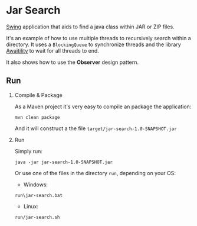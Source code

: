 # Jar Search
[Swing](http://docs.oracle.com/javase/tutorial/uiswing/) application that aids to find a java class within JAR or ZIP files.

It's an example of how to use multiple threads to recursively search within a directory. It uses a `BlockingQueue` to synchronize threads and the library [Awaitility](https://github.com/awaitility/awaitility) to wait for all threads to end.

It also shows how to use the **Observer** design pattern.  

## Run

1.  Compile & Package

    As a Maven project it's very easy to compile an package the application:
    
    `mvn clean package`
    
    And it will construct a the file `target/jar-search-1.0-SNAPSHOT.jar` 
2.  Run

    Simply run:
    
    `java -jar jar-search-1.0-SNAPSHOT.jar`
    
    Or use one of the files in the directory `run`, depending on your OS:
    + Windows: 
    
    `run\jar-search.bat`
    + Linux: 
    
    `run/jar-search.sh`
    